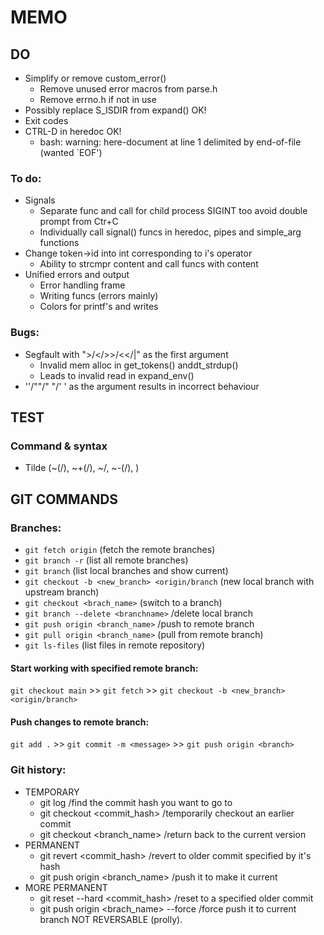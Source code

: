 # MEMO
## DO
* Simplify or remove custom_error()
  * Remove unused error macros from parse.h
  * Remove errno.h if not in use
* Possibly replace S_ISDIR from expand() OK!
* Exit codes
* CTRL-D in heredoc OK!
  * bash: warning: here-document at line 1 delimited by end-of-file (wanted `EOF')

### To do:
* Signals
  * Separate func and call for child process SIGINT too avoid double prompt from Ctr+C
  * Individually call signal() funcs in heredoc, pipes and simple_arg functions
* Change token->id into int corresponding to i's operator
  * Ability to strcmpr content and call funcs with content
* Unified errors and output
  * Error handling frame
  * Writing funcs (errors mainly)
  * Colors for printf's and writes

### Bugs:
* Segfault with ">/</>>/<</|" as the first argument
  * Invalid mem alloc in get_tokens() anddt_strdup()
  * Leads to invalid read in expand_env()
* ''/""/" "/' ' as the argument results in incorrect behaviour

## TEST
### Command & syntax
* Tilde (~(/), ~+(/), ~/, ~-(/), )

## GIT COMMANDS
### Branches:
  * `git fetch origin` (fetch the remote branches)
  * `git branch -r` (list all remote branches)
  * `git branch` (list local branches and show current)
  * `git checkout -b <new_branch> <origin/branch` (new local branch with upstream branch)
  * `git checkout <brach_name>` (switch to a branch)
  * `git branch --delete <branchname>` /delete local branch
  * `git push origin <branch_name>` /push to remote branch
  * `git pull origin <branch_name>` (pull from remote branch)
  * `git ls-files` (list files in remote repository)
#### Start working with specified remote branch:
`git checkout main` >> `git fetch` >> `git checkout -b <new_branch> <origin/branch>`
####  Push changes to remote branch:
`git add .` >> `git commit -m <message>` >> `git push origin <branch>`


### Git history:
* TEMPORARY
  * git log /find the commit hash you want to go to
  * git checkout <commit_hash> /temporarily checkout an earlier commit
  * git checkout <branch_name> /return back to the current version
* PERMANENT
  * git revert <commit_hash> /revert to older commit specified by it's hash
  * git push origin <branch_name> /push it to make it current
* MORE PERMANENT
  * git reset --hard <commit_hash> /reset to a specified older commit
  * git push origin <brach_name> --force /force push it to current branch NOT REVERSABLE (prolly).
